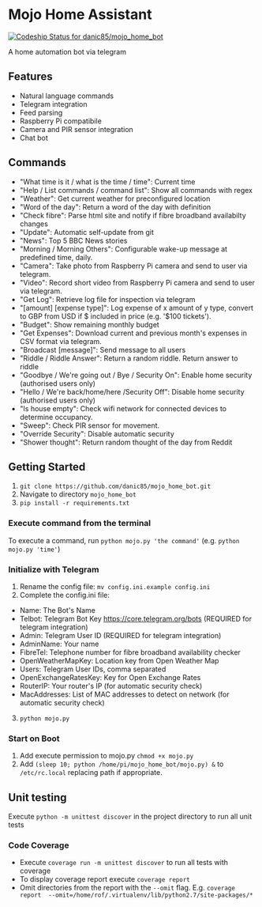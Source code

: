# Mojo Home Assistant
[ ![Codeship Status for danic85/mojo_home_bot](https://app.codeship.com/projects/b6100e40-bf03-0134-1010-1ebff7fcacc1/status?branch=master)](https://app.codeship.com/projects/196463)

A home automation bot via telegram

## Features
- Natural language commands
- Telegram integration
- Feed parsing
- Raspberry Pi compatibile
- Camera and PIR sensor integration
- Chat bot

## Commands
- "What time is it / what is the time / time": Current time 
- "Help / List commands / command list": Show all commands with regex
- "Weather": Get current weather for preconfigured location
- "Word of the day": Return a word of the day with definition
- "Check fibre": Parse html site and notify if fibre broadband availabilty changes
- "Update": Automatic self-update from git
- "News": Top 5 BBC News stories
- "Morning / Morning Others": Configurable wake-up message at predefined time, daily.
- "Camera": Take photo from Raspberry Pi camera and send to user via telegram.
- "Video": Record short video from Raspberry Pi camera and send to user via telegram.
- "Get Log": Retrieve log file for inspection via telegram
- "[amount] [expense type]": Log expense of x amount of y type, convert to GBP from USD if $ included in price (e.g. '$100 tickets').
- "Budget": Show remaining monthly budget
- "Get Expenses": Download current and previous month's expenses in CSV format via telegram.
- "Broadcast [message]": Send message to all users
- "Riddle / Riddle Answer": Return a random riddle. Return answer to riddle
- "Goodbye / We're going out / Bye / Security On": Enable home security (authorised users only)
- "Hello / We're back/home/here /Security Off": Disable home security (authorised users only)
- "Is house empty": Check wifi network for connected devices to determine occupancy.
- "Sweep": Check PIR sensor for movement.
- "Override Security": Disable automatic security
- "Shower thought": Return random thought of the day from Reddit

## Getting Started
1. `git clone https://github.com/danic85/mojo_home_bot.git`
2. Navigate to directory `mojo_home_bot`
3. `pip install -r requirements.txt`

### Execute command from the terminal
To execute a command, run `python mojo.py 'the command'` (e.g. `python mojo.py 'time'`)

### Initialize with Telegram
1. Rename the config file: `mv config.ini.example config.ini`
2. Complete the config.ini file: 
  * Name: The Bot's Name
  * Telbot: Telegram Bot Key https://core.telegram.org/bots (REQUIRED for telegram integration)
  * Admin: Telegram User ID (REQUIRED for telegram integration)
  * AdminName: Your name
  * FibreTel: Telephone number for fibre broadband availability checker
  * OpenWeatherMapKey: Location key from Open Weather Map
  * Users: Telegram User IDs, comma separated
  * OpenExchangeRatesKey: Key for Open Exchange Rates
  * RouterIP: Your router's IP (for automatic security check)
  * MacAddresses: List of MAC addresses to detect on network (for automatic security check)
3. `python mojo.py`

### Start on Boot
1. Add execute permission to mojo.py `chmod +x mojo.py`
2. Add `(sleep 10; python /home/pi/mojo_home_bot/mojo.py) &` to `/etc/rc.local` replacing path if appropriate.

## Unit testing
Execute `python -m unittest discover` in the project directory to run all unit tests

### Code Coverage
* Execute `coverage run -m unittest discover` to run all tests with coverage
* To display coverage report execute `coverage report`
* Omit directories from the report with the `--omit` flag. E.g. `coverage report  --omit=/home/rof/.virtualenv/lib/python2.7/site-packages/*`
